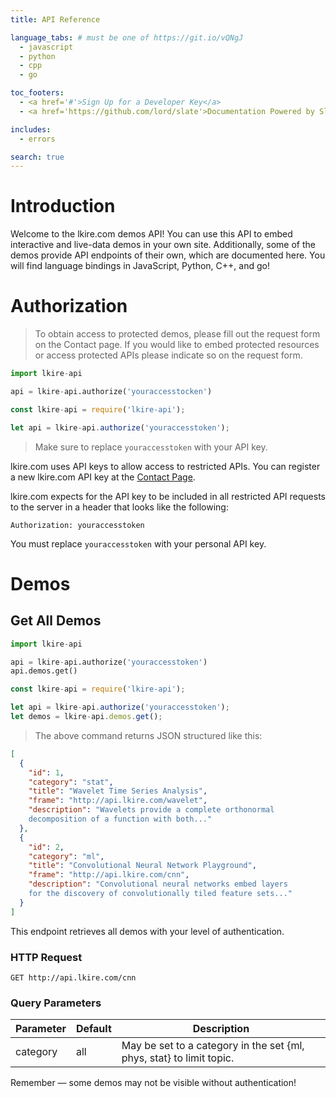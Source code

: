 ```yaml
---
title: API Reference

language_tabs: # must be one of https://git.io/vQNgJ
  - javascript
  - python
  - cpp
  - go

toc_footers:
  - <a href='#'>Sign Up for a Developer Key</a>
  - <a href='https://github.com/lord/slate'>Documentation Powered by Slate</a>

includes:
  - errors

search: true
---
```


# Introduction

Welcome to the lkire.com demos API! You can use this API to embed interactive and live-data demos in your own site. Additionally, some of the demos provide API endpoints of their own, which are documented here. You will find language bindings in JavaScript, Python, C++, and go! 


# Authorization

> To obtain access to protected demos, please fill out the request form on the Contact page. If you would like to embed protected resources or access protected APIs please indicate so on the request form.



```python
import lkire-api

api = lkire-api.authorize('youraccesstocken')
```

```javascript
const lkire-api = require('lkire-api');

let api = lkire-api.authorize('youraccesstoken');
```

> Make sure to replace `youraccesstoken` with your API key.

lkire.com uses API keys to allow access to restricted APIs. You can register a new lkire.com API key at the [Contact Page](http://lkire.com/contact).

lkire.com expects for the API key to be included in all restricted API requests to the server in a header that looks like the following:

`Authorization: youraccesstoken`

<aside class="notice">
You must replace <code>youraccesstoken</code> with your personal API key.
</aside>


# Demos

## Get All Demos

```python
import lkire-api

api = lkire-api.authorize('youraccesstoken')
api.demos.get()
```

```javascript
const lkire-api = require('lkire-api');

let api = lkire-api.authorize('youraccesstoken');
let demos = lkire-api.demos.get();
```

> The above command returns JSON structured like this:

```json
[
  {
    "id": 1,
    "category": "stat",
    "title": "Wavelet Time Series Analysis",
    "frame": "http://api.lkire.com/wavelet",
    "description": "Wavelets provide a complete orthonormal 
    decomposition of a function with both..."
  },
  {
    "id": 2,
    "category": "ml",
    "title": "Convolutional Neural Network Playground",
    "frame": "http://api.lkire.com/cnn",
    "description": "Convolutional neural networks embed layers 
    for the discovery of convolutionally tiled feature sets..."
  }
]
```

This endpoint retrieves all demos with your level of authentication.

### HTTP Request

`GET http://api.lkire.com/cnn`

### Query Parameters

Parameter | Default | Description
--------- | ------- | -----------
category | all | May be set to a category in the set {ml, phys, stat} to limit topic. 

<aside class="success">
Remember — some demos may not be visible without authentication!
</aside>
